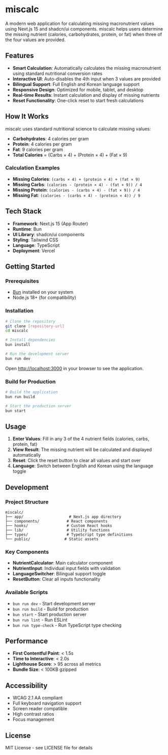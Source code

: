 # miscalc

A modern web application for calculating missing macronutrient values using Next.js 15 and shadcn/ui components. miscalc helps users determine the missing nutrient (calories, carbohydrates, protein, or fat) when three of the four values are provided.

## Features

- **Smart Calculation**: Automatically calculates the missing macronutrient using standard nutritional conversion rates
- **Interactive UI**: Auto-disables the 4th input when 3 values are provided
- **Bilingual Support**: Full English and Korean language support
- **Responsive Design**: Optimized for mobile, tablet, and desktop
- **Real-time Results**: Instant calculation and display of missing nutrients
- **Reset Functionality**: One-click reset to start fresh calculations

## How It Works

miscalc uses standard nutritional science to calculate missing values:

- **Carbohydrates**: 4 calories per gram
- **Protein**: 4 calories per gram
- **Fat**: 9 calories per gram
- **Total Calories** = (Carbs × 4) + (Protein × 4) + (Fat × 9)

### Calculation Examples

- **Missing Calories**: `(carbs × 4) + (protein × 4) + (fat × 9)`
- **Missing Carbs**: `(calories - (protein × 4) - (fat × 9)) / 4`
- **Missing Protein**: `(calories - (carbs × 4) - (fat × 9)) / 4`
- **Missing Fat**: `(calories - (carbs × 4) - (protein × 4)) / 9`

## Tech Stack

- **Framework**: Next.js 15 (App Router)
- **Runtime**: Bun
- **UI Library**: shadcn/ui components
- **Styling**: Tailwind CSS
- **Language**: TypeScript
- **Deployment**: Vercel

## Getting Started

### Prerequisites

- [Bun](https://bun.sh/) installed on your system
- Node.js 18+ (for compatibility)

### Installation

```bash
# Clone the repository
git clone [repository-url]
cd miscalc

# Install dependencies
bun install

# Run the development server
bun run dev
```

Open [http://localhost:3000](http://localhost:3000) in your browser to see the application.

### Build for Production

```bash
# Build the application
bun run build

# Start the production server
bun start
```

## Usage

1. **Enter Values**: Fill in any 3 of the 4 nutrient fields (calories, carbs, protein, fat)
2. **View Result**: The missing nutrient will be calculated and displayed automatically
3. **Reset**: Click the reset button to clear all values and start over
4. **Language**: Switch between English and Korean using the language toggle

## Development

### Project Structure

```
miscalc/
├── app/                    # Next.js app directory
├── components/            # React components
├── hooks/                 # Custom React hooks
├── lib/                   # Utility functions
├── types/                 # TypeScript type definitions
└── public/               # Static assets
```

### Key Components

- **NutrientCalculator**: Main calculator component
- **NutrientInput**: Individual input fields with validation
- **LanguageSwitcher**: Bilingual support toggle
- **ResetButton**: Clear all inputs functionality

### Available Scripts

- `bun run dev` - Start development server
- `bun run build` - Build for production
- `bun start` - Start production server
- `bun run lint` - Run ESLint
- `bun run type-check` - Run TypeScript type checking

## Performance

- **First Contentful Paint**: < 1.5s
- **Time to Interactive**: < 2.0s
- **Lighthouse Score**: > 95 across all metrics
- **Bundle Size**: < 100KB gzipped

## Accessibility

- WCAG 2.1 AA compliant
- Full keyboard navigation support
- Screen reader compatible
- High contrast ratios
- Focus management

## License

MIT License - see LICENSE file for details
